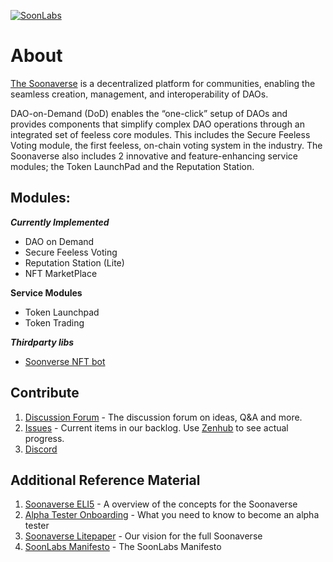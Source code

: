[![SoonLabs](https://badgen.net/discord/online-members/eYy9Ru9qRd)](https://discord.gg/eYy9Ru9qRd)

# About
[The Soonaverse](https://soonaverse.com/) is a decentralized platform for communities, enabling the seamless creation, management, and interoperability of DAOs.

DAO-on-Demand (DoD) enables the “one-click” setup of DAOs and provides components that simplify complex DAO operations through an integrated set of feeless core modules. This includes the Secure Feeless Voting module, the first feeless, on-chain voting system in the industry. The Soonaverse also includes 2 innovative and feature-enhancing service modules; the Token LaunchPad and the Reputation Station.

## Modules:

***Currently Implemented***
- DAO on Demand
- Secure Feeless Voting
- Reputation Station (Lite)
- NFT MarketPlace

**Service Modules**
- Token Launchpad
- Token Trading

***Thirdparty libs***
- [Soonverse NFT bot](https://github.com/legolars1337/Soonaverse-NFT-Bot)

## Contribute
1. [Discussion Forum](https://github.com/soonlabs/soonaverse-dao/discussions) - The discussion forum on ideas, Q&A and more.
2. [Issues](https://github.com/soonlabs/soonaverse-dao/issues) - Current items in our backlog. Use [Zenhub](https://www.zenhub.com) to see actual progress.
3. [Discord](https://discord.gg/eYy9Ru9qRd)

## Additional Reference Material

1. [Soonaverse ELI5](https://docs.google.com/document/d/1sxKHKCEnAbRMSQV7LQxBdc8B1CTtwxx75GOc5KnLvBw) - A overview of the concepts for the Soonaverse
2. [Alpha Tester Onboarding](https://docs.google.com/document/d/1GEywY6gnl2Hr2SzeXv6KBAth9qDvkELZUu9oRSc6XcE/edit) - What you need to know to become an alpha tester
3. [Soonaverse Litepaper](https://docs.google.com/document/d/107AWznbIIz1CwsqRO2Jwj5vmqVdj_2g-eavnmCeTvd8) - Our vision for the full Soonaverse 
4. [SoonLabs Manifesto](MANIFESTO.md) - The SoonLabs Manifesto

